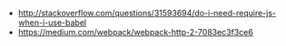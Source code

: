 - http://stackoverflow.com/questions/31593694/do-i-need-require-js-when-i-use-babel
- https://medium.com/webpack/webpack-http-2-7083ec3f3ce6
